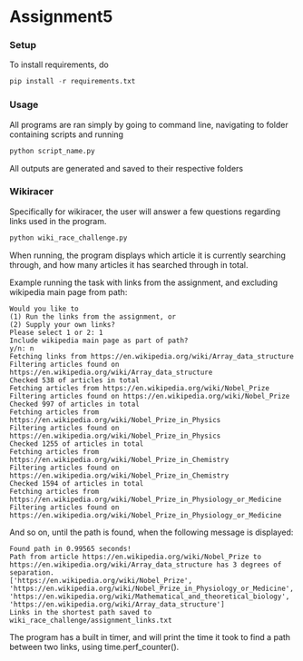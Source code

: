 # Assignment5
### Setup
To install requirements, do
```python
pip install -r requirements.txt
```
### Usage
All programs are ran simply by going to command line, navigating to folder containing scripts and running
```python
python script_name.py
```
All outputs are generated and saved to their respective folders

### Wikiracer
Specifically for wikiracer, the user will answer a few questions regarding links used in the program.
```python
python wiki_race_challenge.py
```
When running, the program displays which article it is currently searching through, and how many articles it has searched through in total.

Example running the task with links from the assignment, and excluding wikipedia main page from path:
```
Would you like to
(1) Run the links from the assignment, or
(2) Supply your own links?
Please select 1 or 2: 1
Include wikipedia main page as part of path?
y/n: n
Fetching links from https://en.wikipedia.org/wiki/Array_data_structure
Filtering articles found on https://en.wikipedia.org/wiki/Array_data_structure
Checked 538 of articles in total
Fetching articles from https://en.wikipedia.org/wiki/Nobel_Prize
Filtering articles found on https://en.wikipedia.org/wiki/Nobel_Prize
Checked 997 of articles in total
Fetching articles from https://en.wikipedia.org/wiki/Nobel_Prize_in_Physics
Filtering articles found on https://en.wikipedia.org/wiki/Nobel_Prize_in_Physics
Checked 1255 of articles in total
Fetching articles from https://en.wikipedia.org/wiki/Nobel_Prize_in_Chemistry
Filtering articles found on https://en.wikipedia.org/wiki/Nobel_Prize_in_Chemistry
Checked 1594 of articles in total
Fetching articles from https://en.wikipedia.org/wiki/Nobel_Prize_in_Physiology_or_Medicine
Filtering articles found on https://en.wikipedia.org/wiki/Nobel_Prize_in_Physiology_or_Medicine
```
And so on, until the path is found, when the following message is displayed:
```
Found path in 0.99565 seconds!
Path from article https://en.wikipedia.org/wiki/Nobel_Prize to https://en.wikipedia.org/wiki/Array_data_structure has 3 degrees of separation.
['https://en.wikipedia.org/wiki/Nobel_Prize', 'https://en.wikipedia.org/wiki/Nobel_Prize_in_Physiology_or_Medicine', 'https://en.wikipedia.org/wiki/Mathematical_and_theoretical_biology', 'https://en.wikipedia.org/wiki/Array_data_structure']
Links in the shortest path saved to wiki_race_challenge/assignment_links.txt
```
The program has a built in timer, and will print the time it took to find a path between two links, using time.perf_counter().